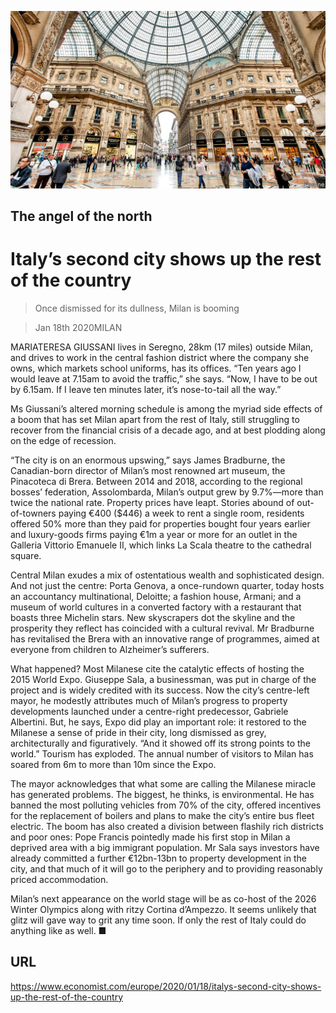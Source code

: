 ![](./images/20200118_EUP503.jpg)

## The angel of the north

# Italy’s second city shows up the rest of the country

> Once dismissed for its dullness, Milan is booming

> Jan 18th 2020MILAN

MARIATERESA GIUSSANI lives in Seregno, 28km (17 miles) outside Milan, and drives to work in the central fashion district where the company she owns, which markets school uniforms, has its offices. “Ten years ago I would leave at 7.15am to avoid the traffic,” she says. “Now, I have to be out by 6.15am. If I leave ten minutes later, it’s nose-to-tail all the way.”

Ms Giussani’s altered morning schedule is among the myriad side effects of a boom that has set Milan apart from the rest of Italy, still struggling to recover from the financial crisis of a decade ago, and at best plodding along on the edge of recession.

“The city is on an enormous upswing,” says James Bradburne, the Canadian-born director of Milan’s most renowned art museum, the Pinacoteca di Brera. Between 2014 and 2018, according to the regional bosses’ federation, Assolombarda, Milan’s output grew by 9.7%—more than twice the national rate. Property prices have leapt. Stories abound of out-of-towners paying €400 ($446) a week to rent a single room, residents offered 50% more than they paid for properties bought four years earlier and luxury-goods firms paying €1m a year or more for an outlet in the Galleria Vittorio Emanuele II, which links La Scala theatre to the cathedral square.

Central Milan exudes a mix of ostentatious wealth and sophisticated design. And not just the centre: Porta Genova, a once-rundown quarter, today hosts an accountancy multinational, Deloitte; a fashion house, Armani; and a museum of world cultures in a converted factory with a restaurant that boasts three Michelin stars. New skyscrapers dot the skyline and the prosperity they reflect has coincided with a cultural revival. Mr Bradburne has revitalised the Brera with an innovative range of programmes, aimed at everyone from children to Alzheimer’s sufferers.

What happened? Most Milanese cite the catalytic effects of hosting the 2015 World Expo. Giuseppe Sala, a businessman, was put in charge of the project and is widely credited with its success. Now the city’s centre-left mayor, he modestly attributes much of Milan’s progress to property developments launched under a centre-right predecessor, Gabriele Albertini. But, he says, Expo did play an important role: it restored to the Milanese a sense of pride in their city, long dismissed as grey, architecturally and figuratively. “And it showed off its strong points to the world.” Tourism has exploded. The annual number of visitors to Milan has soared from 6m to more than 10m since the Expo.

The mayor acknowledges that what some are calling the Milanese miracle has generated problems. The biggest, he thinks, is environmental. He has banned the most polluting vehicles from 70% of the city, offered incentives for the replacement of boilers and plans to make the city’s entire bus fleet electric. The boom has also created a division between flashily rich districts and poor ones: Pope Francis pointedly made his first stop in Milan a deprived area with a big immigrant population. Mr Sala says investors have already committed a further €12bn-13bn to property development in the city, and that much of it will go to the periphery and to providing reasonably priced accommodation.

Milan’s next appearance on the world stage will be as co-host of the 2026 Winter Olympics along with ritzy Cortina d’Ampezzo. It seems unlikely that glitz will gave way to grit any time soon. If only the rest of Italy could do anything like as well. ■

## URL

https://www.economist.com/europe/2020/01/18/italys-second-city-shows-up-the-rest-of-the-country
